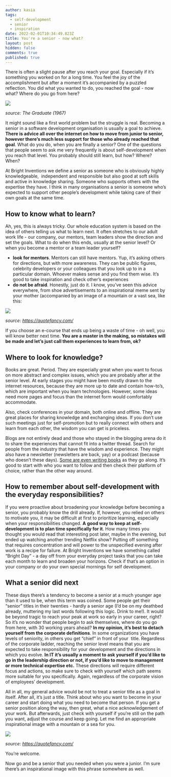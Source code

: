 ```yaml
---
author: kasia
tags:
  - self-development
  - senior
  - inspiration
date: 2022-02-01T10:34:49.823Z
title: You're a senior - now what?
layout: post
hidden: false
comments: true
published: true
---
```

There is often a slight pause after you reach your goal. Especially if it’s something you worked on for a long time. You feel the joy of the accomplishment but after a moment it’s accompanied by a puzzled reflection. You did what you wanted to do, you reached the goal - now what? Where do you go from here? 

![](https://lh5.googleusercontent.com/oLNbh_0EOMOb02Q-RsCkK8xQ9Y3KQWFmFaivxHtfDgiOJGDv4QGsaziEDodVTVq9KYIXieoZmHqavJ8ZOPBf7Rqcu4VZabz-9i_AVQURjGTesHUH_CCmnaWxdT72w6d_-SrRGUgG)

*source: The Graduate (1967)*

It might sound like a first world problem but the struggle is real. Becoming a senior in a software development organisation is usually a goal to achieve. **There is advice all over the internet on how to move from junior to senior, however there’s much less support for those who already reached that goal**. What do you do, when you are finally a senior? One of the questions that people seem to ask me very frequently is about self-development when you reach that level. You probably should still learn, but how? Where? When?

At Bright Inventions we define a senior as someone who is obviously highly knowledgeable,  independent and responsible but also good at soft skills and active in knowledge sharing. Someone who supports others with the expertise they have. I think in many organisations a senior is someone who’s expected to support other people’s development while taking care of their own goals at the same time. 

## How to know what to learn? 

Ah, yes, this is always tricky. Our whole education system is based on the idea of others telling us what to learn next. It often stretches to our adult work life - our company, our mentors, team leaders show the direction and set the goals. What to do when this ends, usually at the senior level? Or when you become a mentor or a team leader yourself?  

* **look for mentors**. Mentors can still have mentors. Yup, it’s asking others for directions, but with more awareness. They can be public figures, celebrity developers or your colleagues that you look up to in a particular domain. Whoever makes sense and you find them wise. It’s good to take inspiration and check other’s experiences
* **do not be afraid**. Honestly, just do it. I know, you’ve seen this advice everywhere, from shoe advertisements to an inspirational meme sent by your mother (accompanied by an image of a mountain or a vast sea, like this:

![](https://lh3.googleusercontent.com/kd_mHwXsYcVw5Pox9sSwtwCo0rpuFaUFvdh3xaRE5W-rxYt3KQLkxsDFqvZgaULDfQY2k80RBBqKeXRyLGxaOYP3W6fWWq7YcbMblYrOr4UNK-gSGPR-fRVf8PRKBAgOSyJTYbjv)

*source: <https://quotefancy.com/>* 

If you choose an e-course that ends up being a waste of time - oh well, you will know better next time. **You are a master in the making, so mistakes will be made and let’s just call them experiences to learn from, ok?** 

## Where to look for knowledge?

Books are great. Period. They are especially great when you want to focus on more abstract and complex issues, which you are probably after at the senior level. At early stages you might have been mostly drawn to the internet resources, because they are more up to date and contain how-to’s, which are important when you learn technologies. However, some ideas need more pages and focus than the internet form would comfortably accommodate. 

Also, check conferences in your domain, both online and offline. They are great places for sharing knowledge and exchanging ideas. If you don’t use such meetings just for self-promotion but to really connect with others and learn from each other, the wisdom you can get is priceless. 

Blogs are not entirely dead and those who stayed in the blogging arena do it to share the experiences that cannot fit into a twitter thread. Search for people from the industry that have the wisdom and experience. They might also have a newsletter (newsletters are back, yay) or a podcast (because who doesn’t these days). [Some are even writing books](https://tidyfirst.substack.com/about) as they go along. It’s good to start with who you want to follow and then check their platform of choice, rather than the other way around.   

## How to remember about self-development with the everyday responsibilities?

If you were proactive about broadening your knowledge before becoming a senior, you probably know the drill already. If, however, you relied on others to motivate you, it may be difficult at first to prioritize learning, especially when your responsibilities changed. **A good way to keep at self-development is to plan time specifically for it**. How many times you thought you would read that interesting post later, maybe in the evening, but ended up watching another trending Netflix show? Putting off something that requires concentration and will power to the unspecified evening after work is a recipe for failure. At Bright Inventions we have something called “Bright Day” - a day off from your everyday project tasks that you can take each month to learn and broaden your horizons. Check if that’s an option in your company or do your own special mornings for self development.

## What a senior did next

These days there’s a tendency to become a senior at a much younger age than it used to be, when this term was coined. Some people get their “senior” titles in their twenties - hardly a senior age (I’d be on my deathbed already, muttering my last words following this logic. Drink to me!). It would be beyond tragic to reach your peak at work so early in your career, right? So it’s no wonder that people begin to ask themselves, where do you go from here, with 30 working years ahead? **In my opinion, it’s best to detach yourself from the corporate definitions**. In some organizations you have levels of seniority, in others you get “chief” in front of your  title. Regardless of the corporate ladder, reaching the senior level means that you are expected to take responsibility for your development and the directions in which you evolve. **In IT it’s usually a moment to ask yourself if you’d like to go in the leadership direction or not, if you’d like to move to management or more technical expertise etc.** These directions will require different focus and actions, so make sure to check with yourself which path seems more suitable for you specifically. Again, regardless of the corporate vision of employees’ development. 

All in all, my general advice would be not to treat a senior title as a goal in itself. After all, it’s just a title. Think about who you want to become in your career and start doing what you need to become that person. If you get a senior position along the way, then great, what a nice acknowledgement of your work. But afterwards, just check with yourself if you’re still on the path you want, adjust the course and keep going. Let me find an appropriate inspirational image with a mountain or a sea for you. 

![](https://lh4.googleusercontent.com/uNSAPjI7EmhjCJtkrhP8Wv5096X8Z_SN2UHyz4KpoKM5hGTqMKvV9alplNAEeqxkOrqnSV_lv7vaqJb5KQ9eouYEhqE3cpidXNOQSYpjISx8Eq5iPs8f8TF6sppdY3C0xhWMJoSo)

*source: <https://quotefancy.com/>* 

You’re welcome. 

Now go and be a senior that you needed when you were a junior. I’m sure there’s an inspirational image with this phrase somewhere as well.